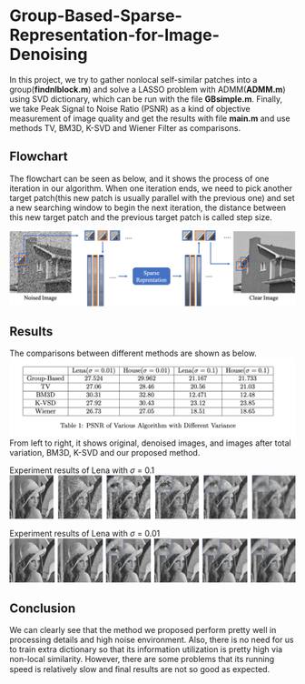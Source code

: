 # Group-Based-Sparse-Representation-for-Image-Denoising
In this project, we try to gather nonlocal self-similar patches into a group(**findnlblock.m**) and solve a LASSO problem with ADMM(**ADMM.m**) using SVD dictionary, which can be run with the file **GBsimple.m**. Finally, we take Peak Signal to Noise Ratio (PSNR) as a kind of objective measurement of image quality and get the results with file **main.m** and use methods TV, BM3D, K-SVD and Wiener Filter as comparisons.
## Flowchart  
The flowchart can be seen as below, and it shows the process of one iteration in our algorithm. When one iteration ends, we need to pick another target patch(this new patch is usually parallel with the previous one) and set a new searching window to begin the next iteration, the distance between this new target patch and the previous target patch is called step size.  

![](./image/flowchart.png)
## Results
The comparisons between different methods are shown as below.  
![](./image/comp_table.png)
From left to right, it shows original, denoised images, and images after total variation, BM3D, K-SVD and our proposed method. 

Experiment results of Lena with _&sigma;_ = 0.1  
![](./image/lena01.png)

Experiment results of Lena with _&sigma;_ = 0.01
![](./image/lena001.png)
## Conclusion
We can clearly see that the method we proposed perform pretty well in processing details and high noise environment. Also, there is no need for us to train extra dictionary so that its information utilization is pretty high via non-local similarity. However, there are some problems that its running speed is relatively slow and ﬁnal results are not so good as expected.
